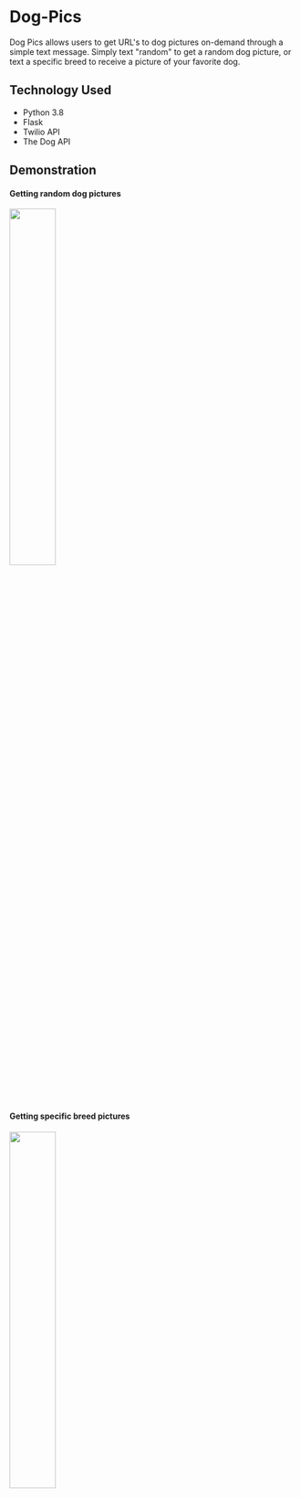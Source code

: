 # Dog-Pics
Dog Pics allows users to get URL's to dog pictures on-demand through a simple text message. Simply text "random" to get a random dog picture,
or text a specific breed to receive a picture of your favorite dog.

## Technology Used
- Python 3.8
- Flask
- Twilio API
- The Dog API

## Demonstration

#### Getting random dog pictures
<img src="./gifs/random.gif" width="40%">

#### Getting specific breed pictures
<img src="./gifs/breeds.gif" width="40%">
